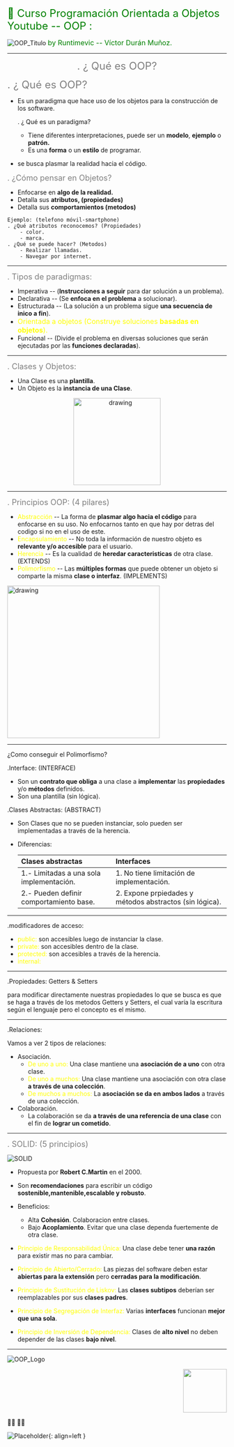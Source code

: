 <span style="color:green"><font size="5">
📖 Curso Programación Orientada a Objetos Youtube -- OOP :
</font></span>

![OOP_Titulo](./imagenes/oop.png)
<span style="color:green"><font size="3">
by Runtimevic -- Víctor Durán Muñoz.
</font></span>
***
<p align="center"><span style="color:grey"><font size="5">
. ¿ Qué es OOP?
</font></span>

<span style="color:grey"><font size="5">
. ¿ Qué es OOP?
</font></span>

- Es un paradigma que hace uso de los objetos para la construcción de los software. 

    . ¿ Qué es un paradigma?
    - Tiene diferentes interpretaciones, puede ser un **modelo**, **ejemplo** o **patrón.**
    - Es una **forma** o un **estilo** de programar.
- se busca plasmar la realidad hacia el código.

<span style="color:grey"><font size="4">
. ¿Cómo pensar en Objetos?
</font></span>

- Enfocarse en **algo de la realidad.**
- Detalla sus **atributos, (propiedades)**
- Detalla sus **comportamientos (metodos)**

```text
Ejemplo: (telefono móvil-smartphone)
. ¿Qué atributos reconocemos? (Propiedades)
    - color.
    - marca.
. ¿Qué se puede hacer? (Metodos)
    - Realizar llamadas.
    - Navegar por internet. 
```
***
<span style="color:grey"><font size="4">
. Tipos de paradigmas:
</font></span>

- Imperativa -- (**Instrucciones a seguir** para dar solución a un problema).
- Declarativa -- (Se **enfoca en el problema** a solucionar).
- Estructurada -- (La solución a un problema sigue **una secuencia de inico a fin**).
- <span style="color:yellow"><font size="3"> Orientada a objetos (Construye soluciones **basadas en objetos**).
</font></span>
- Funcional -- (Divide el problema en diversas soluciones que serán ejecutadas por las **funciones declaradas**).
***
<span style="color:grey"><font size="4">
. Clases y Objetos:
</font></span>

- Una Clase es una **plantilla**.
- Un Objeto es la **instancia de una Clase**.
    
<p align="center"><img src="./imagenes/OOP-Class-and-Object.jpg" alt="drawing" width="200"/>


***
<span style="color:grey"><font size="4">
. Principios OOP: (4 pilares)
</font></span>
- <span style="color:yellow">Abstracción</span> -- La forma de **plasmar algo hacia el código** para enfocarse en su uso. No enfocarnos tanto en que hay por detras del codigo si no en el uso de este.
- <span style="color:yellow">Encapsulamiento</span> -- No toda la información de nuestro objeto es **relevante y/o accesible** para el usuario.
- <span style="color:yellow">Herencia</span> -- Es la cualidad de **heredar caracteristicas** de otra clase. (EXTENDS)
- <span style="color:yellow">Polimorfismo</span> -- Las **múltiples formas** que puede obtener un objeto si comparte la misma **clase o interfaz**. (IMPLEMENTS) 

<p align="left"><img width="350" src="./imagenes/OOP_basic_principles.jpeg" alt="drawing"/>
</p>

***
¿Como conseguir el Polimorfismo?

.Interface: (INTERFACE)
- Son un **contrato que obliga** a una clase a **implementar** las **propiedades** y/o **métodos** definidos.
- Son una plantilla (sin lógica).

.Clases Abstractas: (ABSTRACT)
- Son Clases que no se pueden instanciar, solo pueden ser implementadas a través de la herencia.

- Diferencias:

    | Clases abstractas | Interfaces | 
    | :--- | :--- |     
    | 1.- Limitadas a una sola implementación.   | 1. No tiene limitación de implementación.     | 
    | 2.- Pueden definir comportamiento base.     | 2. Expone prpiedades y métodos abstractos (sin lógica).     | 

***
.modificadores de acceso: 
- <span style="color:yellow">public:</span> son accesibles luego de instanciar la clase.
- <span style="color:yellow">private:</span> son accesibles dentro de la clase.
- <span style="color:yellow">protected:</span> son accesibles a través de la herencia.
- <span style="color:yellow">internal:</span>
***
.Propiedades: Getters & Setters

para modificar directamente nuestras propiedades lo que se busca es que se haga a través de los metodos Getters y Setters, el cual varía la escritura según el lenguaje pero el concepto es el mismo.
***
.Relaciones:

Vamos a ver 2 tipos de relaciones:

- Asociación.
    - <span style="color:yellow">De uno a uno:</span> Una clase mantiene una **asociación de a uno** con otra clase.
    - <span style="color:yellow">De uno a muchos:</span> Una clase mantiene una asociación con otra clase **a través de una colección**.
    - <span style="color:yellow">De muchos a muchos:</span> La **asociación se da en ambos lados** a través de una colección.
- Colaboración.
    - La colaboración se da **a través de una referencia de una clase** con el fin de **lograr un cometido**. 


***
<span style="color:grey"><font size="4">
. SOLID: (5 principios)
</font></span>

![SOLID](./imagenes/SOLID.png)
- Propuesta por **Robert C.Martin** en el 2000.
- Son **recomendaciones** para escribir un código **sostenible,mantenible,escalable y robusto**.
- Beneficios:  
    - Alta **Cohesión**. Colaboracion entre clases.
    - Bajo **Acoplamiento**. Evitar que una clase dependa fuertemente de otra clase.


- <span style="color:yellow">Principio de Responsabilidad Única:</span> Una clase debe tener **una razón** para existir mas no para cambiar.
- <span style="color:yellow">Principio de Abierto/Cerrado:</span> Las piezas del software deben estar **abiertas para la extensión** pero **cerradas para la modificación**.
- <span style="color:yellow">Principio de Sustitución de Liskov:</span> Las **clases subtipos** deberían ser reemplazables por sus **clases padres**.
- <span style="color:yellow">Principio de Segregación de Interfaz:</span> Varias **interfaces** funcionan **mejor que una sola**.
- <span style="color:yellow">Principio de Inversión de Dependencia:</span> Clases de **alto nivel** no deben depender de las clases **bajo nivel**.
***

![OOP_Logo](./imagenes/OO_Logo.jpg)



<div style="text-align: right"><img src="./imagenes/OOP.jfif" width="100" /></div>




👩‍🏫
👨‍🏫


![Placeholder](https://dummyimage.com/600x400/eee/aaa){: align=left }

